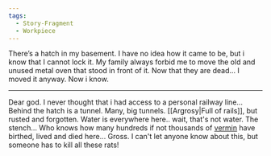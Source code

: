 ```yaml
---
tags:
  - Story-Fragment
  - Workpiece
---
```

There’s a hatch in my basement. 
I have no idea how it came to be, but i know that I cannot lock it. 
My family always forbid me to move the old and unused metal oven that stood in front of it.
Now that they are dead…
I moved it anyway. Now i know. 
*** 
Dear god.
I never thought that i had access to a personal railway line… 
Behind the hatch is a tunnel. Many, big tunnels. [[Argrosy|Full of rails]], but rusted and forgotten. Water is everywhere here.. wait, that's not water. 
The stench… Who knows how many hundreds if not thousands of [vermin](Rats.md) have birthed, lived and died here… Gross. 
I can't let anyone know about this, but someone has to kill all these rats! 
